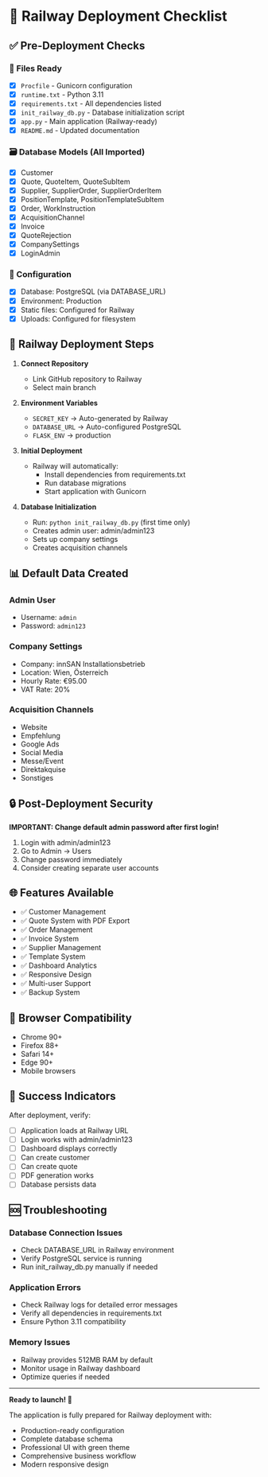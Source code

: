 # 🚀 Railway Deployment Checklist

## ✅ Pre-Deployment Checks

### 📁 Files Ready
- [x] `Procfile` - Gunicorn configuration
- [x] `runtime.txt` - Python 3.11
- [x] `requirements.txt` - All dependencies listed
- [x] `init_railway_db.py` - Database initialization script
- [x] `app.py` - Main application (Railway-ready)
- [x] `README.md` - Updated documentation

### 🗃️ Database Models (All Imported)
- [x] Customer
- [x] Quote, QuoteItem, QuoteSubItem
- [x] Supplier, SupplierOrder, SupplierOrderItem
- [x] PositionTemplate, PositionTemplateSubItem
- [x] Order, WorkInstruction
- [x] AcquisitionChannel
- [x] Invoice
- [x] QuoteRejection
- [x] CompanySettings
- [x] LoginAdmin

### 🔧 Configuration
- [x] Database: PostgreSQL (via DATABASE_URL)
- [x] Environment: Production
- [x] Static files: Configured for Railway
- [x] Uploads: Configured for filesystem

## 🚀 Railway Deployment Steps

1. **Connect Repository**
   - Link GitHub repository to Railway
   - Select main branch

2. **Environment Variables**
   - `SECRET_KEY` → Auto-generated by Railway
   - `DATABASE_URL` → Auto-configured PostgreSQL
   - `FLASK_ENV` → production

3. **Initial Deployment**
   - Railway will automatically:
     - Install dependencies from requirements.txt
     - Run database migrations
     - Start application with Gunicorn

4. **Database Initialization**
   - Run: `python init_railway_db.py` (first time only)
   - Creates admin user: admin/admin123
   - Sets up company settings
   - Creates acquisition channels

## 📊 Default Data Created

### Admin User
- Username: `admin`
- Password: `admin123`

### Company Settings
- Company: innSAN Installationsbetrieb
- Location: Wien, Österreich
- Hourly Rate: €95.00
- VAT Rate: 20%

### Acquisition Channels
- Website
- Empfehlung
- Google Ads
- Social Media
- Messe/Event
- Direktakquise
- Sonstiges

## 🔒 Post-Deployment Security

**IMPORTANT: Change default admin password after first login!**

1. Login with admin/admin123
2. Go to Admin → Users
3. Change password immediately
4. Consider creating separate user accounts

## 🌐 Features Available

- ✅ Customer Management
- ✅ Quote System with PDF Export
- ✅ Order Management
- ✅ Invoice System
- ✅ Supplier Management
- ✅ Template System
- ✅ Dashboard Analytics
- ✅ Responsive Design
- ✅ Multi-user Support
- ✅ Backup System

## 📱 Browser Compatibility

- Chrome 90+
- Firefox 88+
- Safari 14+
- Edge 90+
- Mobile browsers

## 🎯 Success Indicators

After deployment, verify:
- [ ] Application loads at Railway URL
- [ ] Login works with admin/admin123
- [ ] Dashboard displays correctly
- [ ] Can create customer
- [ ] Can create quote
- [ ] PDF generation works
- [ ] Database persists data

## 🆘 Troubleshooting

### Database Connection Issues
- Check DATABASE_URL in Railway environment
- Verify PostgreSQL service is running
- Run init_railway_db.py manually if needed

### Application Errors
- Check Railway logs for detailed error messages
- Verify all dependencies in requirements.txt
- Ensure Python 3.11 compatibility

### Memory Issues
- Railway provides 512MB RAM by default
- Monitor usage in Railway dashboard
- Optimize queries if needed

---

**Ready to launch! 🚀**

The application is fully prepared for Railway deployment with:
- Production-ready configuration
- Complete database schema
- Professional UI with green theme
- Comprehensive business workflow
- Modern responsive design

